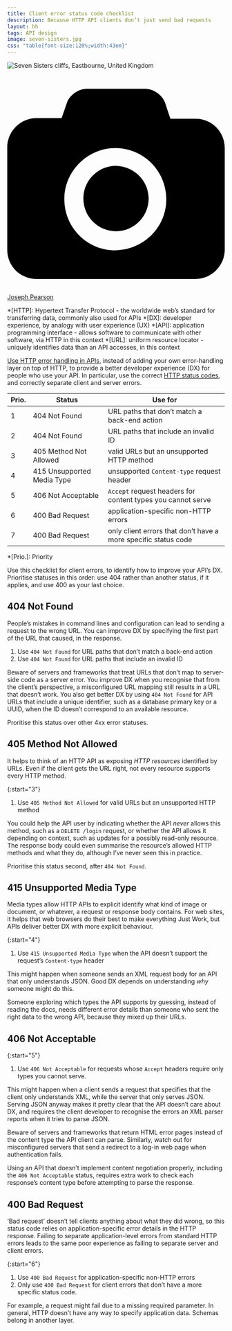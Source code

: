 ```yaml
---
title: Client error status code checklist
description: Because HTTP API clients don’t just send bad requests
layout: hh
tags: API design
image: seven-sisters.jpg
css: "table{font-size:120%;width:43em}"
---
```


![Seven Sisters cliffs, Eastbourne, United Kingdom](seven-sisters.jpg)

<a class="unsplash" href="https://unsplash.com/photos/jxgJUpL-SQg" rel="noopener noreferrer"><span><svg xmlns="http://www.w3.org/2000/svg" viewBox="0 0 32 32"><title>unsplash-logo</title><path d="M20.8 18.1c0 2.7-2.2 4.8-4.8 4.8s-4.8-2.1-4.8-4.8c0-2.7 2.2-4.8 4.8-4.8 2.7.1 4.8 2.2 4.8 4.8zm11.2-7.4v14.9c0 2.3-1.9 4.3-4.3 4.3h-23.4c-2.4 0-4.3-1.9-4.3-4.3v-15c0-2.3 1.9-4.3 4.3-4.3h3.7l.8-2.3c.4-1.1 1.7-2 2.9-2h8.6c1.2 0 2.5.9 2.9 2l.8 2.4h3.7c2.4 0 4.3 1.9 4.3 4.3zm-8.6 7.5c0-4.1-3.3-7.5-7.5-7.5-4.1 0-7.5 3.4-7.5 7.5s3.3 7.5 7.5 7.5c4.2-.1 7.5-3.4 7.5-7.5z"></path></svg></span><span>Joseph Pearson</span></a>

*[HTTP]: Hypertext Transfer Protocol - the worldwide web’s standard for transferring data, commonly also used for APIs
*[DX]: developer experience, by analogy with user experience (UX)
*[API]: application programming interface - allows software to communicate with other software, via HTTP in this context
*[URL]: uniform resource locator - uniquely identifies data than an API accesses, in this context

[Use HTTP error handling in APIs](http-error-handling),
instead of adding your own error-handling layer on top of HTTP,
to provide a better developer experience (DX) for people who use your API.
In particular, use the correct
[HTTP status codes](https://en.wikipedia.org/wiki/List_of_HTTP_status_codes),
and correctly separate client and server errors.

| Prio. | Status | Use for
|-| ------ | ---------
| 1 | 404 Not Found | URL paths that don’t match a back-end action
| 2 | 404 Not Found | URL paths that include an invalid ID
| 3 | 405 Method Not Allowed | valid URLs but an unsupported HTTP method
| 4 | 415 Unsupported Media Type | unsupported `Content-type` request header
| 5 | 406 Not Acceptable | `Accept` request headers for content types you cannot serve
| 6 | 400 Bad Request | application-specific non-HTTP errors
| 7 | 400 Bad Request | only client errors that don’t have a more specific status code

*[Prio.]: Priority

Use this checklist for client errors, to identify how to improve your API’s DX.
Prioritise statuses in this order: use 404 rather than another status, if it applies,
and use 400 as your last choice.

## 404 Not Found

People’s mistakes in command lines and configuration can lead to sending a request to the wrong URL.
You can improve DX by specifying the first part of the URL that caused, in the response.

1. Use `404 Not Found` for URL paths that don’t match a back-end action
2. Use `404 Not Found` for URL paths that include an invalid ID

Beware of servers and frameworks that treat URLs that don’t map to server-side code as a server error.
You improve DX when you recognise that from the client’s perspective, a misconfigured URL mapping still results in a URL that doesn’t work.
You also get better DX by using `404 Not Found` for API URLs that include a unique identifier, such as a database primary key or a UUID, when the ID doesn’t correspond to an available resource.

Proritise this status over other 4xx error statuses.

## 405 Method Not Allowed

It helps to think of an HTTP API as exposing _HTTP resources_ identified by URLs.
Even if the client gets the URL right, not every resource supports every HTTP method.

{:start="3"}
1. Use `405 Method Not Allowed` for valid URLs but an unsupported HTTP method

You could help the API user by indicating whether the API _never_ allows this method, such as a  `DELETE /login` request, or whether the API allows it depending on context, such as updates for a possibly read-only resource.
The response body could even summarise the resource’s allowed HTTP methods and what they do, although I’ve never seen this in practice.

Prioritise this status second, after `404 Not Found`.

## 415 Unsupported Media Type

Media types allow HTTP APIs to explicit identify what kind of image or document, or whatever, a request or response body contains.
For web sites, it helps that web browsers do their best to make everything Just Work, but APIs deliver better DX with more explicit behaviour.

{:start="4"}
1. Use `415 Unsupported Media Type` when the API doesn’t support the request’s `Content-type` header

This might happen when someone sends an XML request body for an API that only understands JSON.
Good DX depends on understanding _why_ someone might do this.

Someone exploring which types the API supports by guessing, instead of reading the docs, needs different error details than someone who sent the right data to the wrong API, because they mixed up their URLs. 

## 406 Not Acceptable

{:start="5"}
1. Use `406 Not Acceptable` for requests whose `Accept` headers require only types you cannot serve.

This might happen when a client sends a request that specifies that the client only understands XML, while the server that only serves JSON.
Serving JSON anyway makes it pretty clear that the API doesn’t care about DX, and requires the client developer to recognise the errors an XML parser reports when it tries to parse JSON.

Beware of servers and frameworks that return HTML error pages instead of the content type the API client can parse. Similarly, watch out for misconfigured servers that send a redirect to a log-in web page when authentication fails.

Using an API that doesn’t implement content negotiation properly, including the `406 Not Acceptable` status, requires extra work to check each response’s content type before attempting to parse the response. 

## 400 Bad Request

‘Bad request’ doesn’t tell clients anything about what they did wrong, so this status code relies on application-specific error details in the HTTP response.
Failing to separate application-level errors from standard HTTP errors leads to the same poor experience as failing to separate server and client errors.

{:start="6"}
1. Use `400 Bad Request` for application-specific non-HTTP errors
2. Only use `400 Bad Request` for client errors that don’t have a more specific status code.

For example, a request might fail due to a missing required parameter.
In general, HTTP doesn’t have any way to specify application data.
Schemas belong in another layer.
